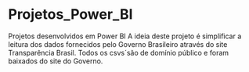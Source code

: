 # Projetos_Power_BI
Projetos desenvolvidos em Power BI
A ideia deste projeto é simplificar a leitura dos dados fornecidos pelo Governo Brasileiro através do site Transparência Brasil.
Todos os csvs´são de domínio público e foram baixados do site do Governo.
